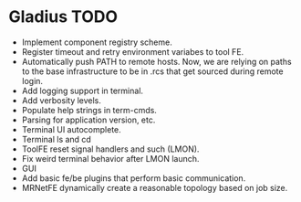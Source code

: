 # Gladius TODO

- Implement component registry scheme.
- Register timeout and retry environment variabes to tool FE.
- Automatically push PATH to remote hosts.
  Now, we are relying on paths to the base infrastructure to be in .rcs that get
  sourced during remote login.
- Add logging support in terminal.
- Add verbosity levels.
- Populate help strings in term-cmds.
- Parsing for application version, etc.
- Terminal UI autocomplete.
- Terminal ls and cd
- ToolFE reset signal handlers and such (LMON).
- Fix weird terminal behavior after LMON launch.
- GUI
- Add basic fe/be plugins that perform basic communication.
- MRNetFE dynamically create a reasonable topology based on job size.

